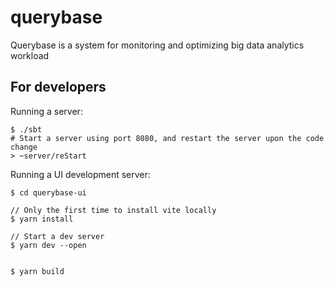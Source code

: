 # querybase

Querybase is a system for monitoring and optimizing big data analytics workload


## For developers


Running a server:
```
$ ./sbt
# Start a server using port 8080, and restart the server upon the code change
> ~server/reStart
```

Running a UI development server:
```
$ cd querybase-ui

// Only the first time to install vite locally
$ yarn install 

// Start a dev server
$ yarn dev --open  

```


```agsl

$ yarn build
```
